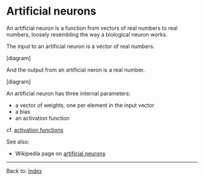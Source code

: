 # Artificial neurons

An artificial neuron is a function from vectors of real numbers to real numbers, loosely resembling the way a biological neuron works.

The input to an artificial neuron is a vector of real numbers.

[diagram]

And the output from an artificial neron is a real number.

[diagram]

An artificial neuron has three internal parameters:
- a vector of weights, one per element in the input vector
- a bias
- an activation function


cf. [activation functions](activation_functions.md)

See also:
- Wikipedia page on [artificial neurons](https://en.wikipedia.org/wiki/Artificial_neuron)

----

Back to: [Index](index.md)
